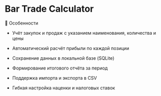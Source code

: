 # Bar Trade Calculator

🌟 Особенности
- Учёт закупок и продаж с указанием наименования, количества и цены

- Автоматический расчёт прибыли по каждой позиции

- Сохранение данных в локальной базе (SQLite)

- Формирование итогового отчёта за период

- Поддержка импорта и экспорта в CSV

- Гибкая настройка наценки и налоговых ставок
